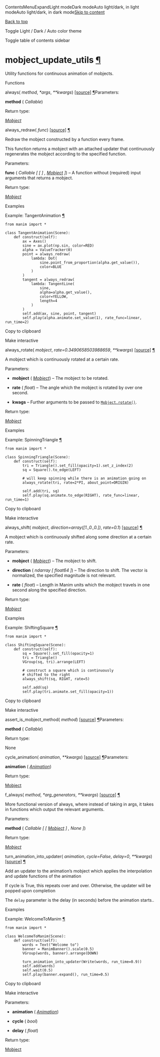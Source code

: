 ContentsMenuExpandLight modeDark modeAuto light/dark, in light modeAuto light/dark, in dark mode[Skip to content](https://docs.manim.community/en/stable/reference/manim.animation.updaters.mobject_update_utils.html#furo-main-content)

[Back to top](https://docs.manim.community/en/stable/reference/manim.animation.updaters.mobject_update_utils.html#)

Toggle Light / Dark / Auto color theme

Toggle table of contents sidebar

# mobject\_update\_utils [¶](https://docs.manim.community/en/stable/reference/manim.animation.updaters.mobject_update_utils.html\#module-manim.animation.updaters.mobject_update_utils "Link to this heading")

Utility functions for continuous animation of mobjects.

Functions

always( _method_, _\*args_, _\*\*kwargs_) [\[source\]](https://docs.manim.community/en/stable/_modules/manim/animation/updaters/mobject_update_utils.html#always) [¶](https://docs.manim.community/en/stable/reference/manim.animation.updaters.mobject_update_utils.html#manim.animation.updaters.mobject_update_utils.always "Link to this definition")Parameters:

**method** ( _Callable_)

Return type:

[_Mobject_](https://docs.manim.community/en/stable/reference/manim.mobject.mobject.Mobject.html#manim.mobject.mobject.Mobject "manim.mobject.mobject.Mobject")

always\_redraw( _func_) [\[source\]](https://docs.manim.community/en/stable/_modules/manim/animation/updaters/mobject_update_utils.html#always_redraw) [¶](https://docs.manim.community/en/stable/reference/manim.animation.updaters.mobject_update_utils.html#manim.animation.updaters.mobject_update_utils.always_redraw "Link to this definition")

Redraw the mobject constructed by a function every frame.

This function returns a mobject with an attached updater that
continuously regenerates the mobject according to the
specified function.

Parameters:

**func** ( _Callable_ _\[_ _\[_ _\]_ _,_ [_Mobject_](https://docs.manim.community/en/stable/reference/manim.mobject.mobject.Mobject.html#manim.mobject.mobject.Mobject "manim.mobject.mobject.Mobject") _\]_) – A function without (required) input arguments that returns
a mobject.

Return type:

[_Mobject_](https://docs.manim.community/en/stable/reference/manim.mobject.mobject.Mobject.html#manim.mobject.mobject.Mobject "manim.mobject.mobject.Mobject")

Examples

Example: TangentAnimation [¶](https://docs.manim.community/en/stable/reference/manim.animation.updaters.mobject_update_utils.html#tangentanimation)

```
from manim import *

class TangentAnimation(Scene):
    def construct(self):
        ax = Axes()
        sine = ax.plot(np.sin, color=RED)
        alpha = ValueTracker(0)
        point = always_redraw(
            lambda: Dot(
                sine.point_from_proportion(alpha.get_value()),
                color=BLUE
            )
        )
        tangent = always_redraw(
            lambda: TangentLine(
                sine,
                alpha=alpha.get_value(),
                color=YELLOW,
                length=4
            )
        )
        self.add(ax, sine, point, tangent)
        self.play(alpha.animate.set_value(1), rate_func=linear, run_time=2)

```

Copy to clipboard

Make interactive

always\_rotate( _mobject_, _rate=0.3490658503988659_, _\*\*kwargs_) [\[source\]](https://docs.manim.community/en/stable/_modules/manim/animation/updaters/mobject_update_utils.html#always_rotate) [¶](https://docs.manim.community/en/stable/reference/manim.animation.updaters.mobject_update_utils.html#manim.animation.updaters.mobject_update_utils.always_rotate "Link to this definition")

A mobject which is continuously rotated at a certain rate.

Parameters:

- **mobject** ( [_Mobject_](https://docs.manim.community/en/stable/reference/manim.mobject.mobject.Mobject.html#manim.mobject.mobject.Mobject "manim.mobject.mobject.Mobject")) – The mobject to be rotated.

- **rate** ( _float_) – The angle which the mobject is rotated by
over one second.

- **kwags** – Further arguments to be passed to [`Mobject.rotate()`](https://docs.manim.community/en/stable/reference/manim.mobject.mobject.Mobject.html#manim.mobject.mobject.Mobject.rotate "manim.mobject.mobject.Mobject.rotate").


Return type:

[_Mobject_](https://docs.manim.community/en/stable/reference/manim.mobject.mobject.Mobject.html#manim.mobject.mobject.Mobject "manim.mobject.mobject.Mobject")

Examples

Example: SpinningTriangle [¶](https://docs.manim.community/en/stable/reference/manim.animation.updaters.mobject_update_utils.html#spinningtriangle)

```
from manim import *

class SpinningTriangle(Scene):
    def construct(self):
        tri = Triangle().set_fill(opacity=1).set_z_index(2)
        sq = Square().to_edge(LEFT)

        # will keep spinning while there is an animation going on
        always_rotate(tri, rate=2*PI, about_point=ORIGIN)

        self.add(tri, sq)
        self.play(sq.animate.to_edge(RIGHT), rate_func=linear, run_time=1)

```

Copy to clipboard

Make interactive

always\_shift( _mobject_, _direction=array(\[1.,0.,0.\])_, _rate=0.1_) [\[source\]](https://docs.manim.community/en/stable/_modules/manim/animation/updaters/mobject_update_utils.html#always_shift) [¶](https://docs.manim.community/en/stable/reference/manim.animation.updaters.mobject_update_utils.html#manim.animation.updaters.mobject_update_utils.always_shift "Link to this definition")

A mobject which is continuously shifted along some direction
at a certain rate.

Parameters:

- **mobject** ( [_Mobject_](https://docs.manim.community/en/stable/reference/manim.mobject.mobject.Mobject.html#manim.mobject.mobject.Mobject "manim.mobject.mobject.Mobject")) – The mobject to shift.

- **direction** ( _ndarray_ _\[_ _float64_ _\]_) – The direction to shift. The vector is normalized, the specified magnitude
is not relevant.

- **rate** ( _float_) – Length in Manim units which the mobject travels in one
second along the specified direction.


Return type:

[_Mobject_](https://docs.manim.community/en/stable/reference/manim.mobject.mobject.Mobject.html#manim.mobject.mobject.Mobject "manim.mobject.mobject.Mobject")

Examples

Example: ShiftingSquare [¶](https://docs.manim.community/en/stable/reference/manim.animation.updaters.mobject_update_utils.html#shiftingsquare)

```
from manim import *

class ShiftingSquare(Scene):
    def construct(self):
        sq = Square().set_fill(opacity=1)
        tri = Triangle()
        VGroup(sq, tri).arrange(LEFT)

        # construct a square which is continuously
        # shifted to the right
        always_shift(sq, RIGHT, rate=5)

        self.add(sq)
        self.play(tri.animate.set_fill(opacity=1))

```

Copy to clipboard

Make interactive

assert\_is\_mobject\_method( _method_) [\[source\]](https://docs.manim.community/en/stable/_modules/manim/animation/updaters/mobject_update_utils.html#assert_is_mobject_method) [¶](https://docs.manim.community/en/stable/reference/manim.animation.updaters.mobject_update_utils.html#manim.animation.updaters.mobject_update_utils.assert_is_mobject_method "Link to this definition")Parameters:

**method** ( _Callable_)

Return type:

None

cycle\_animation( _animation_, _\*\*kwargs_) [\[source\]](https://docs.manim.community/en/stable/_modules/manim/animation/updaters/mobject_update_utils.html#cycle_animation) [¶](https://docs.manim.community/en/stable/reference/manim.animation.updaters.mobject_update_utils.html#manim.animation.updaters.mobject_update_utils.cycle_animation "Link to this definition")Parameters:

**animation** ( [_Animation_](https://docs.manim.community/en/stable/reference/manim.animation.animation.Animation.html#manim.animation.animation.Animation "manim.animation.animation.Animation"))

Return type:

[Mobject](https://docs.manim.community/en/stable/reference/manim.mobject.mobject.Mobject.html#manim.mobject.mobject.Mobject "manim.mobject.mobject.Mobject")

f\_always( _method_, _\*arg\_generators_, _\*\*kwargs_) [\[source\]](https://docs.manim.community/en/stable/_modules/manim/animation/updaters/mobject_update_utils.html#f_always) [¶](https://docs.manim.community/en/stable/reference/manim.animation.updaters.mobject_update_utils.html#manim.animation.updaters.mobject_update_utils.f_always "Link to this definition")

More functional version of always, where instead
of taking in args, it takes in functions which output
the relevant arguments.

Parameters:

**method** ( _Callable_ _\[_ _\[_ [_Mobject_](https://docs.manim.community/en/stable/reference/manim.mobject.mobject.Mobject.html#manim.mobject.mobject.Mobject "manim.mobject.mobject.Mobject") _\]_ _,_ _None_ _\]_)

Return type:

[_Mobject_](https://docs.manim.community/en/stable/reference/manim.mobject.mobject.Mobject.html#manim.mobject.mobject.Mobject "manim.mobject.mobject.Mobject")

turn\_animation\_into\_updater( _animation_, _cycle=False_, _delay=0_, _\*\*kwargs_) [\[source\]](https://docs.manim.community/en/stable/_modules/manim/animation/updaters/mobject_update_utils.html#turn_animation_into_updater) [¶](https://docs.manim.community/en/stable/reference/manim.animation.updaters.mobject_update_utils.html#manim.animation.updaters.mobject_update_utils.turn_animation_into_updater "Link to this definition")

Add an updater to the animation’s mobject which applies
the interpolation and update functions of the animation

If cycle is True, this repeats over and over. Otherwise,
the updater will be popped upon completion

The `delay` parameter is the delay (in seconds) before the animation starts..

Examples

Example: WelcomeToManim [¶](https://docs.manim.community/en/stable/reference/manim.animation.updaters.mobject_update_utils.html#welcometomanim)

```
from manim import *

class WelcomeToManim(Scene):
    def construct(self):
        words = Text("Welcome to")
        banner = ManimBanner().scale(0.5)
        VGroup(words, banner).arrange(DOWN)

        turn_animation_into_updater(Write(words, run_time=0.9))
        self.add(words)
        self.wait(0.5)
        self.play(banner.expand(), run_time=0.5)

```

Copy to clipboard

Make interactive

Parameters:

- **animation** ( [_Animation_](https://docs.manim.community/en/stable/reference/manim.animation.animation.Animation.html#manim.animation.animation.Animation "manim.animation.animation.Animation"))

- **cycle** ( _bool_)

- **delay** ( _float_)


Return type:

[Mobject](https://docs.manim.community/en/stable/reference/manim.mobject.mobject.Mobject.html#manim.mobject.mobject.Mobject "manim.mobject.mobject.Mobject")